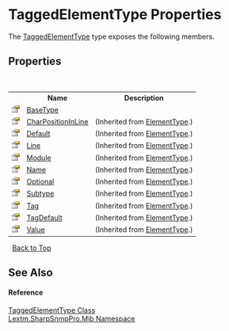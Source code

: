 # TaggedElementType Properties
 

The <a href="T_Lextm_SharpSnmpPro_Mib_TaggedElementType">TaggedElementType</a> type exposes the following members.


## Properties
&nbsp;<table><tr><th></th><th>Name</th><th>Description</th></tr><tr><td>![Public property](media/pubproperty.gif "Public property")</td><td><a href="P_Lextm_SharpSnmpPro_Mib_TaggedElementType_BaseType">BaseType</a></td><td /></tr><tr><td>![Public property](media/pubproperty.gif "Public property")</td><td><a href="P_Lextm_SharpSnmpPro_Mib_ElementType_CharPositionInLine">CharPositionInLine</a></td><td> (Inherited from <a href="T_Lextm_SharpSnmpPro_Mib_ElementType">ElementType</a>.)</td></tr><tr><td>![Public property](media/pubproperty.gif "Public property")</td><td><a href="P_Lextm_SharpSnmpPro_Mib_ElementType_Default">Default</a></td><td> (Inherited from <a href="T_Lextm_SharpSnmpPro_Mib_ElementType">ElementType</a>.)</td></tr><tr><td>![Public property](media/pubproperty.gif "Public property")</td><td><a href="P_Lextm_SharpSnmpPro_Mib_ElementType_Line">Line</a></td><td> (Inherited from <a href="T_Lextm_SharpSnmpPro_Mib_ElementType">ElementType</a>.)</td></tr><tr><td>![Public property](media/pubproperty.gif "Public property")</td><td><a href="P_Lextm_SharpSnmpPro_Mib_ElementType_Module">Module</a></td><td> (Inherited from <a href="T_Lextm_SharpSnmpPro_Mib_ElementType">ElementType</a>.)</td></tr><tr><td>![Public property](media/pubproperty.gif "Public property")</td><td><a href="P_Lextm_SharpSnmpPro_Mib_ElementType_Name">Name</a></td><td> (Inherited from <a href="T_Lextm_SharpSnmpPro_Mib_ElementType">ElementType</a>.)</td></tr><tr><td>![Public property](media/pubproperty.gif "Public property")</td><td><a href="P_Lextm_SharpSnmpPro_Mib_ElementType_Optional">Optional</a></td><td> (Inherited from <a href="T_Lextm_SharpSnmpPro_Mib_ElementType">ElementType</a>.)</td></tr><tr><td>![Public property](media/pubproperty.gif "Public property")</td><td><a href="P_Lextm_SharpSnmpPro_Mib_ElementType_Subtype">Subtype</a></td><td> (Inherited from <a href="T_Lextm_SharpSnmpPro_Mib_ElementType">ElementType</a>.)</td></tr><tr><td>![Public property](media/pubproperty.gif "Public property")</td><td><a href="P_Lextm_SharpSnmpPro_Mib_ElementType_Tag">Tag</a></td><td> (Inherited from <a href="T_Lextm_SharpSnmpPro_Mib_ElementType">ElementType</a>.)</td></tr><tr><td>![Public property](media/pubproperty.gif "Public property")</td><td><a href="P_Lextm_SharpSnmpPro_Mib_ElementType_TagDefault">TagDefault</a></td><td> (Inherited from <a href="T_Lextm_SharpSnmpPro_Mib_ElementType">ElementType</a>.)</td></tr><tr><td>![Public property](media/pubproperty.gif "Public property")</td><td><a href="P_Lextm_SharpSnmpPro_Mib_ElementType_Value">Value</a></td><td> (Inherited from <a href="T_Lextm_SharpSnmpPro_Mib_ElementType">ElementType</a>.)</td></tr></table>&nbsp;
<a href="#taggedelementtype-properties">Back to Top</a>

## See Also


#### Reference
<a href="T_Lextm_SharpSnmpPro_Mib_TaggedElementType">TaggedElementType Class</a><br /><a href="N_Lextm_SharpSnmpPro_Mib">Lextm.SharpSnmpPro.Mib Namespace</a><br />